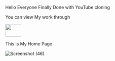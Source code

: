 Hello Everyone
Finally Done with YouTube cloning

You can view My work through

<a href="https://lavanya-youtube.netlify.app/"><img src="https://upload.wikimedia.org/wikipedia/commons/b/b8/Netlify_logo.svg" width=50px height=40px></a>




This is My Home Page


![Screenshot (46)](https://user-images.githubusercontent.com/106330766/193396669-a7ba9bcd-d3f8-457c-b118-38b7b431ed9a.png)
